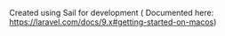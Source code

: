 Created using Sail for development ( Documented here: https://laravel.com/docs/9.x#getting-started-on-macos)
